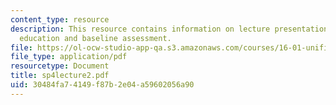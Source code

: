 ```yaml
---
content_type: resource
description: This resource contains information on lecture presentation on engineering
  education and baseline assessment.
file: https://ol-ocw-studio-app-qa.s3.amazonaws.com/courses/16-01-unified-engineering-i-ii-iii-iv-fall-2005-spring-2006/30484fa74149f87b2e04a59602056a90_sp4lecture2.pdf
file_type: application/pdf
resourcetype: Document
title: sp4lecture2.pdf
uid: 30484fa7-4149-f87b-2e04-a59602056a90
---
```

